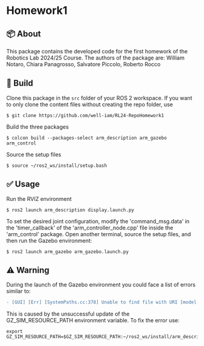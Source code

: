 # Homework1

## :package: About

This package contains the developed code for the first homework of the Robotics Lab 2024/25 Course. The authors of the package are:
William Notaro, Chiara Panagrosso, Salvatore Piccolo, Roberto Rocco

## :hammer: Build
Clone this package in the `src` folder of your ROS 2 workspace.  If you want to only clone the content files without creating the repo folder, use
```
$ git clone https://github.com/well-iam/RL24-RepoHomework1
```
Build the three packages
```
$ colcon build --packages-select arm_description arm_gazebo arm_control
```
Source the setup files
```
$ source ~/ros2_ws/install/setup.bash
```

## :white_check_mark: Usage
Run the RVIZ environment
```
$ ros2 launch arm_description display.launch.py
```
To set the desired joint configuration, modify the 'command_msg.data' in the 'timer_callback' of the 'arm_controller_node.cpp' file inside the 'arm_control' package. Open another terminal, source the setup files, and then run the Gazebo environment:
```
$ ros2 launch arm_gazebo arm_gazebo.launch.py
```

## :warning: Warning
During the launch of the Gazebo environment you could face a list of errors similar to:
```diff
- [GUI] [Err] [SystemPaths.cc:378] Unable to find file with URI [model://arm_description/meshes/base_link.stl]
```
This is caused by the unsuccessful update of the GZ_SIM_RESOURCE_PATH environment variable. To fix the error use:
```
export GZ_SIM_RESOURCE_PATH=$GZ_SIM_RESOURCE_PATH:~/ros2_ws/install/arm_description/share
```
